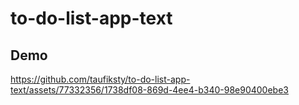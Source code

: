# to-do-list-app-text

## Demo

https://github.com/taufiksty/to-do-list-app-text/assets/77332356/1738df08-869d-4ee4-b340-98e90400ebe3

